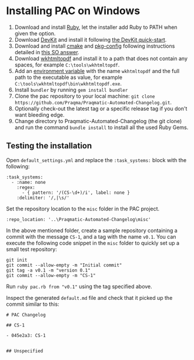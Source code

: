 # Installing PAC on Windows

1. Download and install [Ruby](https://dl.bintray.com/oneclick/rubyinstaller/rubyinstaller-2.3.3-x64.exe), let the installer add Ruby to PATH when given the option.
2. Download [DevKit](https://dl.bintray.com/oneclick/rubyinstaller/DevKit-mingw64-64-4.7.2-20130224-1432-sfx.exe) and install it following [the DevKit quick-start](https://github.com/oneclick/rubyinstaller/wiki/Development-Kit#quick-start).
3. Download and install [cmake](http://www.cmake.org/files/v3.2/cmake-3.2.3-win32-x86.zip) and [pkg-config](http://iweb.dl.sourceforge.net/project/mingw-w64/Toolchains%20targetting%20Win64/Personal%20Builds/ray_linn/64bit-libraries/pkg-config/pkg-config-0.26.7z) following instructions detailed in [this SO answer](http://stackoverflow.com/a/31254515).
4. Download [wkhtmltopdf](https://downloads.wkhtmltopdf.org/0.12/0.12.4/wkhtmltox-0.12.4_msvc2015-win64.exe) and install it to a path that does not contain any spaces, for example `C:\tools\wkhtmltopdf`.
5. Add an [environment variable](https://kb.wisc.edu/cae/page.php?id=24500) with the name `wkhtmltopdf` and the full path to the executable as value, for example `C:\tools\wkhtmltopdf\bin\wkhtmltopdf.exe`.
6. Install `bundler` by running `gem install bundler`
7. Clone the pac repository to your local machine: `git clone https://github.com/Praqma/Praqmatic-Automated-Changelog.git`.
8. Optionally check-out the latest tag or a specific release tag if you don't want bleeding edge.
9. Change directory to Praqmatic-Automated-Changelog (the git clone) and run the command `bundle install` to install all the used Ruby Gems.

## Testing the installation

Open `default_settings.yml` and replace the `:task_systems:` block with the following:

```
:task_systems:
  - :name: none
    :regex:
      - { pattern: '/(CS-\d+)/i', label: none }
    :delimiter: '/,|\s/'
```

Set the repository location to the `misc` folder in the PAC project. 

`:repo_location: '..\Praqmatic-Automated-Changelog\misc'`

In the above mentioned folder, create a sample repository containing a commit with the message `CS-1`, and a tag with the name `v0.1`.
You can execute the following code snippet in the `misc` folder to quickly set up a small test repository:
```
git init
git commit --allow-empty -m "Initial commit"
git tag -a v0.1 -m "version 0.1"
git commit --allow-empty -m "CS-1"
```

Run `ruby pac.rb from "v0.1"` using the tag specified above. 

Inspect the generated `default.md` file and check that it picked up the commit similar to this:

```
# PAC Changelog

## CS-1

- 045e2a3: CS-1


## Unspecified
```